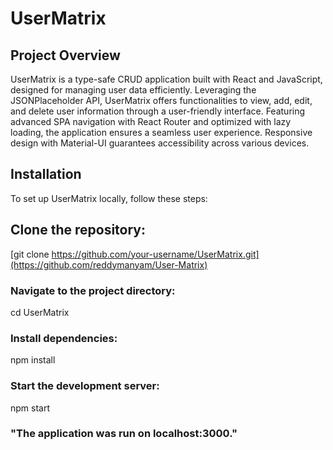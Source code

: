 # UserMatrix
## Project Overview
UserMatrix is a type-safe CRUD application built with React and JavaScript, designed for managing user data efficiently. Leveraging the JSONPlaceholder API, UserMatrix offers functionalities to view, add, edit, and delete user information through a user-friendly interface. Featuring advanced SPA navigation with React Router and optimized with lazy loading, the application ensures a seamless user experience. Responsive design with Material-UI guarantees accessibility across various devices.
## Installation
To set up UserMatrix locally, follow these steps:
## Clone the repository:
   [git clone https://github.com/your-username/UserMatrix.git](https://github.com/reddymanyam/User-Matrix)

### Navigate to the project directory:
cd UserMatrix
### Install dependencies:
npm install
### Start the development server:
npm start
### "The application was run on localhost:3000."
